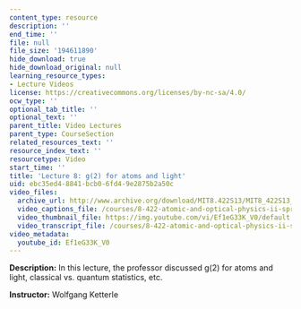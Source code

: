 ```yaml
---
content_type: resource
description: ''
end_time: ''
file: null
file_size: '194611890'
hide_download: true
hide_download_original: null
learning_resource_types:
- Lecture Videos
license: https://creativecommons.org/licenses/by-nc-sa/4.0/
ocw_type: ''
optional_tab_title: ''
optional_text: ''
parent_title: Video Lectures
parent_type: CourseSection
related_resources_text: ''
resource_index_text: ''
resourcetype: Video
start_time: ''
title: 'Lecture 8: g(2) for atoms and light'
uid: ebc35ed4-8841-bcb0-6fd4-9e2875b2a50c
video_files:
  archive_url: http://www.archive.org/download/MIT8.422S13/MIT8_422S13_lec08_300k.mp4
  video_captions_file: /courses/8-422-atomic-and-optical-physics-ii-spring-2013/41959f693bbd5df3b57d139643ef1d40_Ef1eG33K_V0.vtt
  video_thumbnail_file: https://img.youtube.com/vi/Ef1eG33K_V0/default.jpg
  video_transcript_file: /courses/8-422-atomic-and-optical-physics-ii-spring-2013/4938ab4a8363b3bdc3e97cfda5cb4e66_Ef1eG33K_V0.pdf
video_metadata:
  youtube_id: Ef1eG33K_V0
---
```


**Description:** In this lecture, the professor discussed g(2) for atoms and light, classical vs. quantum statistics, etc.

**Instructor:** Wolfgang Ketterle

